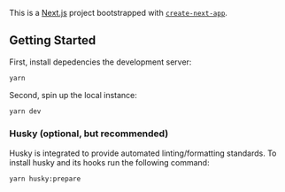 This is a [Next.js](https://nextjs.org/) project bootstrapped with [`create-next-app`](https://github.com/vercel/next.js/tree/canary/packages/create-next-app).

## Getting Started

First, install depedencies the development server:

```bash
yarn
```

Second, spin up the local instance:

```bash
yarn dev
```

### Husky (optional, but recommended)

Husky is integrated to provide automated linting/formatting standards. To install husky and its hooks run the following command:

```bash
yarn husky:prepare
```
